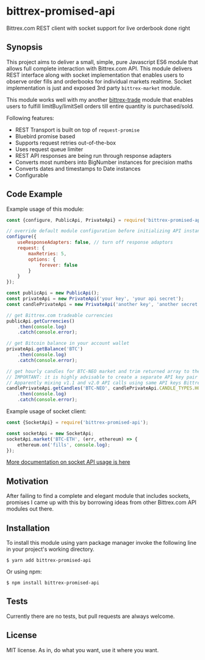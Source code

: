 # bittrex-promised-api
Bittrex.com REST client with socket support for live orderbook done right

## Synopsis

This project aims to deliver a small, simple, pure Javascript ES6 module that allows full complete interaction with
Bittrex.com API. This module delivers REST interface along with socket implementation that enables users to observe
order fills and orderbooks for individual markets realtime. Socket implementation is just and exposed 3rd party
``bittrex-market`` module.

This module works well with my another [bittrex-trade](https://github.com/laurynas-karvelis/bittrex-trade) module that enables users to fulfill limitBuy/limitSell orders till entire quantity is purchased/sold.

Following features:
* REST Transport is built on top of ``request-promise``
* Bluebird promise based
* Supports request retries out-of-the-box
* Uses request queue limiter
* REST API responses are being run through response adapters
* Converts most numbers into BigNumber instances for precision maths
* Converts dates and timestamps to Date instances
* Configurable

## Code Example

Example usage of this module:
```javascript 1.6
const {configure, PublicApi, PrivateApi} = require('bittrex-promised-api');

// override default module configuration before initializing API instances
configure({
    useResponseAdapters: false, // turn off response adaptors
    request: {
        maxRetries: 5,
        options: {
            forever: false
        }
    }
});

const publicApi = new PublicApi();
const privateApi = new PrivateApi('your key', 'your api secret');
const candlePrivateApi = new PrivateApi('another key', 'another secret');

// get Bittrex.com tradeable currencies 
publicApi.getCurrencies()
    .then(console.log)
    .catch(console.error);

// get Bitcoin balance in your account wallet
privateApi.getBalance('BTC')
    .then(console.log)
    .catch(console.error);

// get hourly candles for BTC-NEO market and trim returned array to the last 50 candles
// IMPORTANT: it is highly advisable to create a separate API key pair for PrivateApi when fetching candle list
// Apparently mixing v1.1 and v2.0 API calls using same API keys Bittrex returns INVALID_SIGNATURE errors
candlePrivateApi.getCandles('BTC-NEO', candlePrivateApi.CANDLE_TYPES.HOURLY, 50)
    .then(console.log)
    .catch(console.error);
```

Example usage of socket client:
```javascript 1.6
const {SocketApi} = require('bittrex-promised-api');

const socketApi = new SocketApi;
socketApi.market('BTC-ETH', (err, ethereum) => {
    ethereum.on('fills', console.log);
});
```

[More documentation on socket API usage is here](https://github.com/gliwka/bittrex-market)

## Motivation

After failing to find a complete and elegant module that includes sockets, promises I came up with this by borrowing ideas from other Bittrex.com API modules out there.

## Installation

To install this module using yarn package manager invoke the following line in your project's working directory.
```
$ yarn add bittrex-promised-api
```

Or using npm:
```
$ npm install bittrex-promised-api
```

## Tests

Currently there are no tests, but pull requests are always welcome.

## License

MIT license. As in, do what you want, use it where you want.

